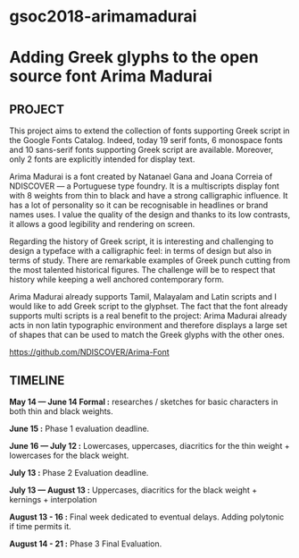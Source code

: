 # gsoc2018-arimamadurai
<h1>Adding Greek glyphs to the open source font Arima Madurai</h1>

<h2>PROJECT</H2>

This project aims to extend the collection of fonts supporting Greek script in the Google Fonts Catalog. Indeed, today 19 serif fonts, 6 monospace fonts and 10 sans-serif fonts supporting Greek script are available. Moreover, only 2 fonts are explicitly intended for display text. 

Arima Madurai is a font created by Natanael Gana and Joana Correia of NDISCOVER — a Portuguese type foundry. It is a multiscripts display font with 8 weights from thin to black and have a strong calligraphic influence. It has a lot of personality so it can be recognisable in headlines or brand names uses. I value the quality of the design and thanks to its low contrasts, it allows a good legibility and rendering on screen.

Regarding the history of Greek script, it is interesting and challenging to design a typeface with a calligraphic feel: in terms of design but also in terms of study. There are remarkable examples of Greek punch cutting from the most talented historical figures. The challenge will be to respect that history while keeping a well anchored contemporary form. 

Arima Madurai already supports Tamil, Malayalam and Latin scripts and I would like to add Greek script to the glyphset. The fact that the font already supports multi scripts is a real benefit to the project: Arima Madurai already acts in non latin typographic environment and therefore displays a large set of shapes that can be used to match the Greek glyphs with the other ones.

https://github.com/NDISCOVER/Arima-Font 

<h2>TIMELINE</H2>

<b>May 14 — June 14 Formal :</b> researches / sketches for basic characters in both thin and black weights.

<b>June 15 :</b> Phase 1 evaluation deadline.

<b>June 16 — July 12 :</b> Lowercases, uppercases, diacritics for the thin weight + lowercases for the black weight.

<b>July 13 :</b> Phase 2 Evaluation deadline.

<b>July 13 — August 13 :</b> Uppercases, diacritics for the black weight + kernings + interpolation

<b>August 13 - 16 :</b> Final week dedicated to eventual delays. Adding polytonic if time permits it.

<b>August 14 - 21  :</b> Phase 3 Final Evaluation.
